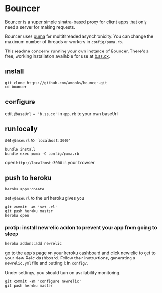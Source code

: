 # Bouncer

Bouncer is a super simple sinatra-based proxy for client apps that only need a server for making requests.

Bouncer uses [puma](http://puma.io/) for multithreaded asynchronicity. You can change the maximum number of threads or workers in `config/puma.rb`.

This readme concerns running your own instance of Bouncer. There's a free, working installation available for use at [b.ss.cx](http://b.ss.cx).


## install

	git clone https://github.com/amonks/bouncer.git
	cd bouncer

## configure

edit `@baseUrl = 'b.ss.cx'` in `app.rb` to your own baseUrl

## run locally

set `@baseurl` to `'localhost:3000'`

	bundle install 
	bundle exec puma -C config/puma.rb

open `http://localhost:3000` in your browser

## push to heroku

	heroku apps:create

set `@baseurl` to the url heroku gives you

	git commit -am 'set url'
	git push heroku master
	heroku open

### protip: install newrelic addon to prevent your app from going to sleep

	heroku addons:add newrelic

go to the app's page on your heroku dashboard and click newrelic to get to your New Relic dashboard. Follow their instructions, generating a `newrelic.yml` file and putting it in `config/`.

Under settings, you should turn on availability monitoring.

	git commit -am 'configure newrelic'
	git push heroku master